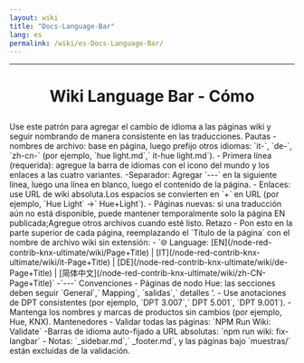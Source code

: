 ```yaml
---
layout: wiki
title: "Docs-Language-Bar"
lang: es
permalink: /wiki/es-Docs-Language-Bar/
---
```

---
<h1> <p Align = 'Center'> Wiki Language Bar - Cómo </p> </h1>
Use este patrón para agregar el cambio de idioma a las páginas wiki y seguir nombrando de manera consistente en las traducciones.
Pautas
-nombres de archivo: base en página, luego prefijo otros idiomas: `it-`, `de-`, `zh-cn-` (por ejemplo, `hue light.md`,` it-hue light.md`).
- Primera línea (requerida): agregue la barra de idiomas con el icono del mundo y los enlaces a las cuatro variantes.
-Separador: Agregar `---` en la siguiente línea, luego una línea en blanco, luego el contenido de la página.
- Enlaces: use URL de wiki absoluta.Los espacios se convierten en `+` en URL (por ejemplo, `Hue Light` →` Hue+Light`).
- Páginas nuevas: si una traducción aún no está disponible, puede mantener temporalmente solo la página EN publicada;Agregue otros archivos cuando esté listo.
Retazo
- Pon esto en la parte superior de cada página, reemplazando el `Título de la página` con el nombre de archivo wiki sin extensión:
- `🌐 Language: [EN](/node-red-contrib-knx-ultimate/wiki/Page+Title) | [IT](/node-red-contrib-knx-ultimate/wiki/it-Page+Title) | [DE](/node-red-contrib-knx-ultimate/wiki/de-Page+Title) | [简体中文](/node-red-contrib-knx-ultimate/wiki/zh-CN-Page+Title)`
-`---`
Convenciones
- Páginas de nodo Hue: las secciones deben seguir `General`,` Mapping`, `salidas`,` detalles '.
- Use anotaciones de DPT consistentes (por ejemplo, `DPT 3.007`,` DPT 5.001`, `DPT 9.001`).
- Mantenga los nombres y marcas de productos sin cambios (por ejemplo, Hue, KNX).
Mantenedores
- Validar todas las páginas: `NPM Run Wiki: Validate`
-Barras de idioma auto-fijado a URL absolutas: `npm run wiki: fix-langbar`
- Notas: `_sidebar.md`,` _footer.md`, y las páginas bajo `muestras/` están excluidas de la validación.
